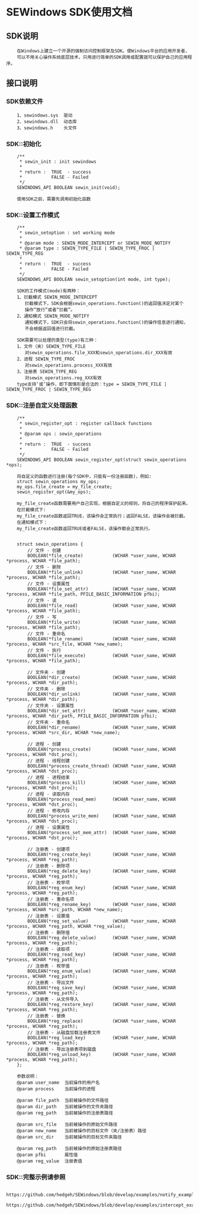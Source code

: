 # SEWindows SDK使用文档

## SDK说明
		在Windows上建立一个开源的强制访问控制框架及SDK。使Windows平台的应用开发者，
		可以不用关心操作系统底层技术，只用进行简单的SDK调用或配置就可以保护自己的应用程序。

## 接口说明

### SDK依赖文件
		1、sewindows.sys  驱动
		2、sewindows.dll  动态库
		3、sewindows.h    头文件

### SDK::初始化
		/**
		 * sewin_init : init sewindows
		 *
		 * return :  TRUE  - success
		 *           FALSE - Failed
		 */
		SEWINDOWS_API BOOLEAN sewin_init(void);

		使用SDK之前，需要先调用初始化函数
		
### SDK::设置工作模式
		/**
		 * sewin_setoption : set working mode
		 *
		 * @param mode : SEWIN_MODE_INTERCEPT or SEWIN_MODE_NOTIFY
		 * @param type : SEWIN_TYPE_FILE | SEWIN_TYPE_FROC | SEWIN_TYPE_REG
		 *
		 * return :  TRUE  - success
		 *           FALSE - Failed
		 */
		SEWINDOWS_API BOOLEAN sewin_setoption(int mode, int type);

		SDK的工作模式(mode)有两种：
		1、拦截模式 SEWIN_MODE_INTERCEPT
		   拦截模式下，SDK会根据sewin_operations.function()的返回值决定对某个
		   操作“放行”或者“拦截”。
		2、通知模式 SEWIN_MODE_NOTIFY
		   通知模式下，SDK只会将sewin_operations.function()的操作信息进行通知，
		   不会根据返回值进行拦截。

		SDK需要可以处理的类型(type)有三种：
		1、文件（夹）SEWIN_TYPE_FILE
		   对sewin_operations.file_XXX和sewin_operations.dir_XXX有效
		2、进程 SEWIN_TYPE_FROC
		   对sewin_operations.process_XXX有效
		3、注册表 SEWIN_TYPE_REG
		   对sewin_operations.reg_XXX有效
		type支持‘或’操作，即下面情形是合法的：type = SEWIN_TYPE_FILE | SEWIN_TYPE_FROC | SEWIN_TYPE_REG


### SDK::注册自定义处理函数
		/**
		 * sewin_register_opt : register callback functions
		 *
		 * @param ops : sewin_operations
		 *
		 * return :  TRUE  - success
		 *           FALSE - Failed
		 */
		SEWINDOWS_API BOOLEAN sewin_register_opt(struct sewin_operations *ops);
		
		将自定义的函数进行注册(每个SDK中，只能有一份注册函数)，例如:
		struct sewin_operations my_ops;
		my_ops.file_create = my_file_create;
		sewin_register_opt(&my_ops);
		
		my_file_create函数需要用户自己实现，根据自定义的规则，将自己的程序保护起来。
		在拦截模式下:
		my_file_create函数返回TRUE，该操作会正常执行；返回FALSE，该操作会被拦截。
		在通知模式下：
		my_file_create函数返回TRUE或者FALSE，该操作都会正常执行。


		struct sewin_operations {
		    // 文件 - 创建
		    BOOLEAN(*file_create)           (WCHAR *user_name, WCHAR *process, WCHAR *file_path);
		    // 文件 - 删除
		    BOOLEAN(*file_unlink)           (WCHAR *user_name, WCHAR *process, WCHAR *file_path);
		    // 文件 - 设置属性
		    BOOLEAN(*file_set_attr)         (WCHAR *user_name, WCHAR *process, WCHAR *file_path, PFILE_BASIC_INFORMATION pfbi);
		    // 文件 - 读
		    BOOLEAN(*file_read)             (WCHAR *user_name, WCHAR *process, WCHAR *file_path);
		    // 文件 - 写
		    BOOLEAN(*file_write)            (WCHAR *user_name, WCHAR *process, WCHAR *file_path);
		    // 文件 - 重命名
		    BOOLEAN(*file_rename)           (WCHAR *user_name, WCHAR *process, WCHAR *src_file, WCHAR *new_name);
		    // 文件 - 执行
		    BOOLEAN(*file_execute)          (WCHAR *user_name, WCHAR *process, WCHAR *file_path);
		
		    // 文件夹 - 创建
		    BOOLEAN(*dir_create)            (WCHAR *user_name, WCHAR *process, WCHAR *dir_path);
		    // 文件夹 - 删除
		    BOOLEAN(*dir_unlink)            (WCHAR *user_name, WCHAR *process, WCHAR *dir_path);
		    // 文件夹 - 设置属性
		    BOOLEAN(*dir_set_attr)          (WCHAR *user_name, WCHAR *process, WCHAR *dir_path, PFILE_BASIC_INFORMATION pfbi);
		    // 文件夹 - 重命名
		    BOOLEAN(*dir_rename)            (WCHAR *user_name, WCHAR *process, WCHAR *src_dir, WCHAR *new_name);
		
		    // 进程 - 创建
		    BOOLEAN(*process_create)        (WCHAR *user_name, WCHAR *process, WCHAR *dst_proc);
		    // 进程 - 线程创建
		    BOOLEAN(*process_create_thread) (WCHAR *user_name, WCHAR *process, WCHAR *dst_proc);
		    // 进程 - 进程结束
		    BOOLEAN(*process_kill)          (WCHAR *user_name, WCHAR *process, WCHAR *dst_proc);
		    // 进程 - 读取内存
		    BOOLEAN(*process_read_mem)      (WCHAR *user_name, WCHAR *process, WCHAR *dst_proc);
		    // 进程 - 修改内存
		    BOOLEAN(*process_write_mem)     (WCHAR *user_name, WCHAR *process, WCHAR *dst_proc);
		    // 进程 - 设置属性
		    BOOLEAN(*process_set_mem_attr)  (WCHAR *user_name, WCHAR *process, WCHAR *dst_proc);
		
		    // 注册表 - 创建项
		    BOOLEAN(*reg_create_key)        (WCHAR *user_name, WCHAR *process, WCHAR *reg_path);
		    // 注册表 - 删除项
		    BOOLEAN(*reg_delete_key)        (WCHAR *user_name, WCHAR *process, WCHAR *reg_path);
		    // 注册表 - 枚举项
		    BOOLEAN(*reg_enum_key)          (WCHAR *user_name, WCHAR *process, WCHAR *reg_path);
		    // 注册表 - 重命名项
		    BOOLEAN(*reg_rename_key)        (WCHAR *user_name, WCHAR *process, WCHAR *src_path, WCHAR *new_name);
		    // 注册表 - 设置值
		    BOOLEAN(*reg_set_value)         (WCHAR *user_name, WCHAR *process, WCHAR *reg_path, WCHAR *reg_value);
		    // 注册表 - 删除值
		    BOOLEAN(*reg_delete_value)      (WCHAR *user_name, WCHAR *process, WCHAR *reg_path);
		    // 注册表 - 读取项
		    BOOLEAN(*reg_read_key)          (WCHAR *user_name, WCHAR *process, WCHAR *reg_path);
		    // 注册表 - 枚举值
		    BOOLEAN(*reg_enum_value)        (WCHAR *user_name, WCHAR *process, WCHAR *reg_path);
		    // 注册表 - 导出文件
		    BOOLEAN(*reg_save_key)          (WCHAR *user_name, WCHAR *process, WCHAR *reg_path);
		    // 注册表 - 从文件导入
		    BOOLEAN(*reg_restore_key)       (WCHAR *user_name, WCHAR *process, WCHAR *reg_path);
		    // 注册表 - 替换
		    BOOLEAN(*reg_replace)           (WCHAR *user_name, WCHAR *process, WCHAR *reg_path);
		    // 注册表 - 从磁盘加载注册表文件
		    BOOLEAN(*reg_load_key)          (WCHAR *user_name, WCHAR *process, WCHAR *reg_path);
		    // 注册表 - 导出注册表项到磁盘
		    BOOLEAN(*reg_unload_key)        (WCHAR *user_name, WCHAR *process, WCHAR *reg_path);
		};
		
		参数说明：
		@param user_name  当前操作的用户名
		@param process    当前操作的进程
		
		@param file_path  当前被操作的文件路径
		@param dir_path   当前被操作的文件夹路径
		@param reg_path   当前被操作的注册表路径
		
		@param src_file   当前被操作的原始文件路径
		@param new_name   当前被操作的目标文件（夹/注册表）路径
		@param src_dir    当前被操作的目标文件夹路径
		
		@param reg_path   当前被操作的原始注册表路径
		@param pfbi       属性值
		@param reg_value  注册表值


### SDK::完整示例请参照
		https://github.com/hedgeh/SEWindows/blob/develop/examples/notify_example/notify_example.cpp
		https://github.com/hedgeh/SEWindows/blob/develop/examples/intercept_example/intercept_example.cpp
		
